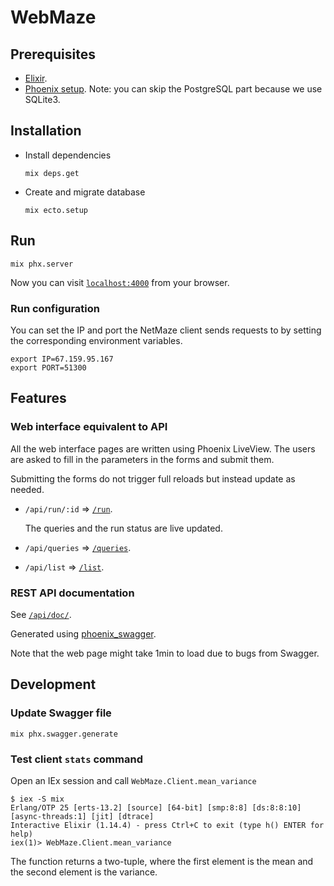 # WebMaze

## Prerequisites

- [Elixir](https://elixir-lang.org/install.html).
- [Phoenix setup](https://hexdocs.pm/phoenix/up_and_running.html).
    Note: you can skip the PostgreSQL part because we use SQLite3.

## Installation

- Install dependencies

    ```shell
    mix deps.get
    ```

- Create and migrate database

    ```shell
    mix ecto.setup
    ```

## Run

```shell
mix phx.server
```

Now you can visit [`localhost:4000`](http://localhost:4000) from your browser.

### Run configuration

You can set the IP and port the NetMaze client sends requests to by setting
the corresponding environment variables.

```shell
export IP=67.159.95.167
export PORT=51300
```

## Features

### Web interface equivalent to API

All the web interface pages are written using Phoenix LiveView.
The users are asked to fill in the parameters in the forms and submit them.

Submitting the forms do not trigger full reloads but instead update as needed.

- `/api/run/:id` => [`/run`](http://localhost:4000/run).

    The queries and the run status are live updated.
- `/api/queries` => [`/queries`](http://localhost:4000/queries).
- `/api/list` => [`/list`](http://localhost:4000/list).

### REST API documentation

See [`/api/doc/`](http://localhost:4000/api/doc/).

Generated using [phoenix_swagger](https://hexdocs.pm/phoenix_swagger/PhoenixSwagger.html).

Note that the web page might take 1min to load due to bugs from Swagger.

## Development

### Update Swagger file

```shell
mix phx.swagger.generate
```

### Test client `stats` command

Open an IEx session and call `WebMaze.Client.mean_variance`

```shell
$ iex -S mix
Erlang/OTP 25 [erts-13.2] [source] [64-bit] [smp:8:8] [ds:8:8:10] [async-threads:1] [jit] [dtrace]
Interactive Elixir (1.14.4) - press Ctrl+C to exit (type h() ENTER for help)
iex(1)> WebMaze.Client.mean_variance
```

The function returns a two-tuple, where the first element is the mean and
the second element is the variance.
